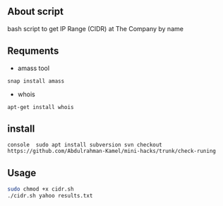 ## About script
bash script to get IP Range (CIDR) at The Company by name<br>

## Requments
- amass tool
```console
snap install amass
```
- whois
```console
apt-get install whois
```
## install
`console 
sudo apt install subversion
svn checkout https://github.com/Abdulrahman-Kamel/mini-hacks/trunk/check-runing
`
## Usage
```bash
sudo chmod +x cidr.sh
./cidr.sh yahoo results.txt
 ```
